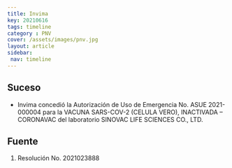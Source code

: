 ```yaml
---
title: Invima
key: 20210616
tags: timeline
category : PNV
cover: /assets/images/pnv.jpg
layout: article
sidebar:
 nav: timeline
---
```


## Suceso
- Invima concedió la Autorización de Uso de Emergencia No. ASUE 2021-000004 para la VACUNA SARS-COV-2 (CELULA VERO), INACTIVADA – CORONAVAC del laboratorio SINOVAC LIFE SCIENCES CO., LTD.
## Fuente
1. Resolución No. 2021023888